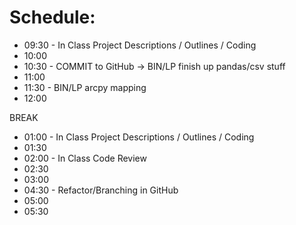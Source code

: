 # Schedule:

* 09:30 - In Class Project Descriptions / Outlines / Coding
* 10:00 
* 10:30 - COMMIT to GitHub -> BIN/LP finish up pandas/csv stuff
* 11:00
* 11:30 - BIN/LP arcpy mapping
* 12:00 

BREAK

* 01:00 - In Class Project Descriptions / Outlines / Coding
* 01:30
* 02:00 - In Class Code Review
* 02:30
* 03:00
* 04:30 - Refactor/Branching in GitHub
* 05:00
* 05:30
